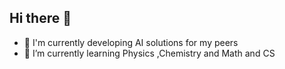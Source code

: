 ## Hi there 👋
- 🔭 I'm currently developing AI solutions for my peers
- 🌱 I’m currently learning Physics ,Chemistry and Math and CS
<!--
H-droid743/H-droid743** is a ✨ _special_ ✨ repository because its `README.md` (this file) appears on your GitHub profile.

Here are some ideas to get you started:


- 👯 I’m looking to collaborate on ...
- 🤔 I’m looking for help with ...
- 💬 Ask me about ...
- 📫 How to reach me: ...
- 😄 Pronouns: ...
- ⚡ Fun fact: ...
-->
